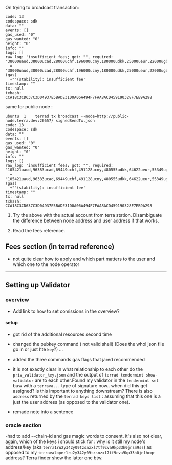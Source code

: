 On trying to broadcast transaction:
```ubuntu  1    terrad tx broadcast --node=tcp://localhost:26657 signedSendTx.json
code: 13
codespace: sdk
data: ""
events: []
gas_used: "0"
gas_wanted: "0"
height: "0"
info: ""
logs: []
raw_log: 'insufficient fees; got: "", required: "38000uaud,38000ucad,28000uchf,196000ucny,180000udkk,25000ueur,22000ugbp,234000uhkd,436000000uidr,2176000uinr,3274000ujpy,33954000ukrw,2266uluna,85714200umnt,250000unok,1520000uphp,20988usdr,250000usek,40000usgd,924000uthb,30000uusd"
  = "38000uaud,38000ucad,28000uchf,196000ucny,180000udkk,25000ueur,22000ugbp,234000uhkd,436000000uidr,2176000uinr,3274000ujpy,33954000ukrw,2266uluna,85714200umnt,250000unok,1520000uphp,20988usdr,250000usek,40000usgd,924000uthb,30000uusd"(gas)
  +""(stability): insufficient fee'
timestamp: ""
tx: null
txhash: CCA18C3CD637C3D04937E5BADE31D0A06A494F7FAA8ACD459190328F7EB9A298
```


same for public node :
```
ubuntu  1    terrad tx broadcast --node=http://public-node.terra.dev:26657/ signedSendTx.json
code: 13
codespace: sdk
data: ""
events: []
gas_used: "0"
gas_wanted: "0"
height: "0"
info: ""
logs: []
raw_log: 'insufficient fees; got: "", required: "105421uaud,96383ucad,69449uchf,491128ucny,480555udkk,64622ueur,55349ugbp,590169uhkd,1090000000uidr,5617131uinr,8337594ujpy,88703066ukrw,2640uluna,212335117umnt,662833unok,3800000uphp,53482usdr,662833usek,102915usgd,2516361uthb,76000uusd"
  = "105421uaud,96383ucad,69449uchf,491128ucny,480555udkk,64622ueur,55349ugbp,590169uhkd,1090000000uidr,5617131uinr,8337594ujpy,88703066ukrw,2640uluna,212335117umnt,662833unok,3800000uphp,53482usdr,662833usek,102915usgd,2516361uthb,76000uusd"(gas)
  +""(stability): insufficient fee'
timestamp: ""
tx: null
txhash: CCA18C3CD637C3D04937E5BADE31D0A06A494F7FAA8ACD459190328F7EB9A298
```

1. Try the above with the actual account from terra station. Disambiguate the difference between node address and user address if that works. 

1. Read the fees reference.

## Fees section (in terrad reference)

- not quite clear how to apply and which part matters to the user and which one to the node operator



______________________________________________

## Setting up Validator


### overview

- Add link to how to set comissions in the overview?

#### setup
- got rid of the additional resources second time
- changed the pubkey command ( not valid shell) (Does the whol json file go in or just hte `key`?)
...
- added the three commands gas flags that jared recommended
- it is not exactly clear in what relationship to each other do the `priv_validator_key.json` and the output of `terrad tendermint show-validator` are to each other.Found my validator in the `tendermint set` buw with a `terrava...` type of signature now.. when did this get assigned? is this important to anything downstream?
There is also `address` returned by the `terrad keys list` : assuming that this one is a just the user address (as opposed to the validator one).



- remade note into a sentence


### oracle section

-had to add --chain-id and gas magic words to consent. it's also not clear, again, which of the keys i should stick for <validator> : why is it still my node's address/key (aka `terra1ru2y342y09tzsnzxl7tf9cva9kp33h0jnsm9ss`) as opposed to my `terravaloper1ru2y342y09tzsnzxl7tf9cva9kp33h0jnlhcqr` address? Terra finder show the latter one btw.

